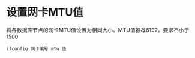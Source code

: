 # 设置网卡MTU值<a name="ZH-CN_TOPIC_0249784562"></a>

将各数据库节点的网卡MTU值设置为相同大小。MTU值推荐8192，要求不小于1500

```
ifconfig 网卡编号 mtu 值
```

